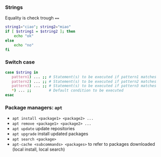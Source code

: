 ### Strings

Equality is check trough `==`

```sh
string1="ciao"; string2="miao"
if [ $string1 = $string2 ]; then
    echo "ok"
else
    echo "no"
fi
```

### Switch case

```sh
case $string in
   pattern1) ... ;; # Statement(s) to be executed if pattern1 matches
   pattern2) ... ;; # Statement(s) to be executed if pattern2 matches
   pattern3) ... ;; # Statement(s) to be executed if pattern3 matches
   *) ... ;;        # Default condition to be executed
esac
```

### Package managers: `apt`
- `apt install <package1> <package2> ...`
- `apt remove <package1> <package2> ...`
- `apt update` update repositories
- `apt upgrade` install updated packages
- `apt search <package>`
- `apt-cache <subcommands> <packages>` to refer to packages downloaded (local install, local search)

